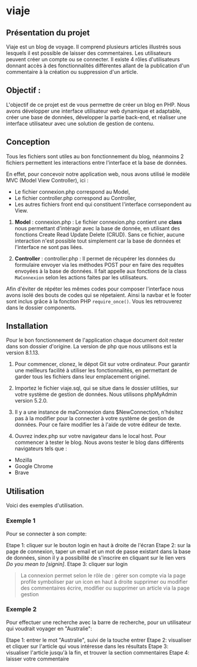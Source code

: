 # viaje

## Présentation du projet ##

Viaje est un blog de voyage. Il comprend plusieurs articles illustrés sous lesquels il est possible de laisser des commentaires. Les utilisateurs peuvent créer un compte ou se connecter. Il existe 4 rôles d'utilisateurs donnant accès à des fonctionnalités différentes allant de la publication d'un commentaire à la création ou suppression d'un article.

## Objectif :

L'objectif de ce projet est de vous permettre de créer un blog en PHP. Nous avons développer une interface utilisateur web dynamique et adaptable, créer une base de données, développer la partie back-end, et réaliser une interface utilisateur avec une solution de gestion de contenu.

## Conception ##
Tous les fichiers sont utiles au bon fonctionnement du blog, néanmoins 2 fichiers permettent les interactions entre l'interface et la base de données.

En effet, pour concevoir notre application web, nous avons utilisé le modèle MVC (Model View Controller), ici :
* Le fichier connexion.php correspond au Model,
* Le fichier controller.php correspond au Controller,
* Les autres fichiers front end qui constituent l'interface corrsepondent au View.

1. **Model** : connexion.php : 
Le fichier connexion.php contient une **class** nous permettant d'intéragir avec la base de donnée, en utilisant des fonctions Create Read Update Delete (CRUD). Sans ce fichier, aucune interaction n'est possible tout simplement car la base de données et l'interface ne sont pas liées.

2. **Controller** : controller.php : 
Il permet de récupérer les données du formulaire envoyer via les méthodes POST pour en faire des requêtes envoyées à la base de données. Il fait appelle aux fonctions de la class `MaConnexion` selon les actions faites par les utilisateurs. 

Afin d'éviter de répéter les mêmes codes pour composer l'interface nous avons isolé des bouts de codes qui se répetaient. Ainsi la navbar et le footer sont inclus grâce à la fonction PHP `require_once()`. Vous les retrouverez dans le dossier components.

## Installation ##
Pour le bon fonctionnement de l'application chaque document doit rester dans son dossier d'origine. La version de php que nous utilisons est la version 8.1.13.

1. Pour commencer, clonez, le dépot Git sur votre ordinateur. 
Pour garantir une meilleurs facilité à utiliser les fonctionnalités, en permettant de garder tous les fichiers dans leur emplacement originel.

2. Importez le fichier viaje.sql, qui se situe dans le dossier utilities, sur votre système de gestion de données.
Nous utilisons phpMyAdmin version 5.2.0.

3. Il y a une instance de maConnexion dans $NewConnection, n'hésitez pas à la modifier pour la connecter à votre système de gestion de données. Pour ce faire modifier les à l'aide de votre éditeur de texte. 

4. Ouvrez index.php sur votre navigateur dans le local host. Pour commencer à tester le blog. Nous avons tester le blog dans différents navigateurs tels que : 
* Mozilla
* Google Chrome
* Brave

## Utilisation ##
Voici des exemples d'utilisation. 

### Exemple 1
Pour se connecter à son compte:

Etape 1: cliquer sur le bouton login en haut à droite de l'écran
Etape 2: sur la page de connexion, taper un email et un mot de passe existant dans la base de données, sinon il y a possibilité de s'inscrire en cliquant sur le lien vers _Do you mean to [signin]_. 
Etape 3: cliquer sur login

>La connexion permet selon le rôle de :
> gérer son compte via la page profile symboliser par un icon en haut à droite
> supprimer ou modifier des commentaires
> écrire, modifier ou supprimer un article via la page gestion

### Exemple 2

Pour effectuer une recherche avec la barre de recherche, pour un utilisateur qui voudrait voyager en "Australie":

Etape 1: entrer le mot "Australie", suivi de la touche entrer
Etape 2: visualiser et cliquer sur l'article qui vous intéresse dans les résultats
Etape 3: visualiser l'article jusqu'à la fin, et trouver la section commentaires
Etape 4: laisser votre commentaire